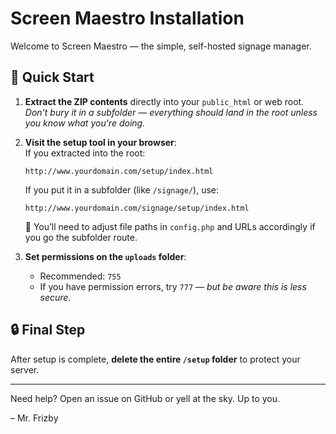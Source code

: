 # Screen Maestro Installation

Welcome to Screen Maestro — the simple, self-hosted signage manager.

## 🚀 Quick Start

1. **Extract the ZIP contents** directly into your `public_html` or web root.  
   _Don't bury it in a subfolder — everything should land in the root unless you know what you're doing._

2. **Visit the setup tool in your browser**:  
   If you extracted into the root:
   ```
   http://www.yourdomain.com/setup/index.html
   ```
   If you put it in a subfolder (like `/signage/`), use:
   ```
   http://www.yourdomain.com/signage/setup/index.html
   ```

   📌 You’ll need to adjust file paths in `config.php` and URLs accordingly if you go the subfolder route.

3. **Set permissions on the `uploads` folder**:  
   - Recommended: `755`  
   - If you have permission errors, try `777` — _but be aware this is less secure._

## 🔒 Final Step

After setup is complete, **delete the entire `/setup` folder** to protect your server.

---

Need help? Open an issue on GitHub or yell at the sky. Up to you.

– Mr. Frizby
